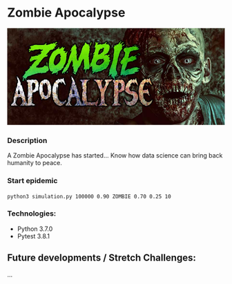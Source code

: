 # Zombie Apocalypse

<img src="https://github.com/jayceazua/herd_immunity/blob/master/zombie-apocalypse.jpg" />

### Description
A Zombie Apocalypse has started... Know how data science can bring back humanity to peace.

### Start epidemic
``` python3 simulation.py 100000 0.90 ZOMBIE 0.70 0.25 10 ```

### Technologies:
- Python 3.7.0
- Pytest 3.8.1

## Future developments / Stretch Challenges:
...
